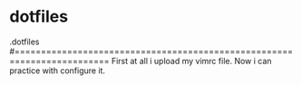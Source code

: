 # dotfiles
.dotfiles
#========================================================================
First at all i upload my vimrc file. Now i can practice with configure it.
